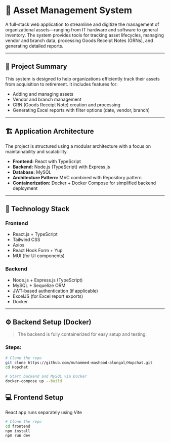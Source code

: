 # 🧾 Asset Management System

A full-stack web application to streamline and digitize the management of organizational assets—ranging from IT hardware and software to general inventory. The system provides tools for tracking asset lifecycles, managing vendor and branch data, processing Goods Receipt Notes (GRNs), and generating detailed reports.

---

## 📘 Project Summary

This system is designed to help organizations efficiently track their assets from acquisition to retirement. It includes features for:

- Adding and managing assets
- Vendor and branch management
- GRN (Goods Receipt Note) creation and processing
- Generating Excel reports with filter options (date, vendor, branch)

---

## 🏗️ Application Architecture

The project is structured using a modular architecture with a focus on maintainability and scalability.

- **Frontend:** React with TypeScript
- **Backend:** Node.js (TypeScript) with Express.js
- **Database:** MySQL
- **Architecture Pattern:** MVC combined with Repository pattern
- **Containerization:** Docker + Docker Compose for simplified backend deployment

---

## 🔧 Technology Stack

### Frontend
- React.js + TypeScript
- Tailwind CSS
- Axios
- React Hook Form + Yup
- MUI (for UI components)

### Backend
- Node.js + Express.js (TypeScript)
- MySQL + Sequelize ORM
- JWT-based authentication (if applicable)
- ExcelJS (for Excel report exports)
- Docker

---


## ⚙️ Backend Setup (Docker)

> The backend is fully containerized for easy setup and testing.

### Steps:

```bash
# Clone the repo
git clone https://github.com/muhammed-mashood-alungal/Hopchat.git
cd Hopchat

# Start backend and MySQL via Docker
docker-compose up --build
```
## 💻 Frontend Setup
React app runs separately using Vite

```bash
# Clone the repo
cd frontend
npm install
npm run dev
```
